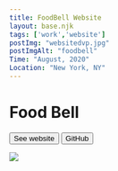 ```yaml
---
title: FoodBell Website 
layout: base.njk
tags: ['work','website']
postImg: "websitedvp.jpg"
postImgAlt: "foodbell"
Time: "August, 2020"
Location: "New York, NY"
---
```

<main>
 <div class="container">
      <h1 class="p40">Food Bell</h1>
      <form>
        <button type="submit" formaction="https://minlync.github.io/foodbell/"target="_blank"class="button1">See website</button>  
         <button type="submit" formaction="https://github.com/Minlync/foodbell"target="_blank"class="button1">GitHub</button>  
      </form>
      <img src="/images/laptop.jpeg">
      
  </div>
</main>


